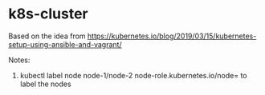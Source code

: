 # k8s-cluster
Based on the idea from https://kubernetes.io/blog/2019/03/15/kubernetes-setup-using-ansible-and-vagrant/

Notes:
 1. kubectl label node node-1/node-2 node-role.kubernetes.io/node=  to label the nodes
